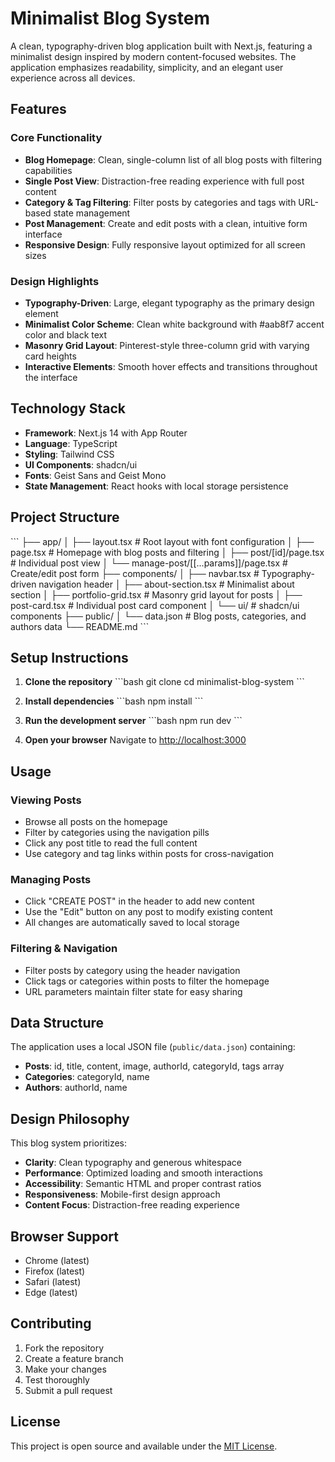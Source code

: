 # Minimalist Blog System

A clean, typography-driven blog application built with Next.js, featuring a minimalist design inspired by modern content-focused websites. The application emphasizes readability, simplicity, and an elegant user experience across all devices.

## Features

### Core Functionality
- **Blog Homepage**: Clean, single-column list of all blog posts with filtering capabilities
- **Single Post View**: Distraction-free reading experience with full post content
- **Category & Tag Filtering**: Filter posts by categories and tags with URL-based state management
- **Post Management**: Create and edit posts with a clean, intuitive form interface
- **Responsive Design**: Fully responsive layout optimized for all screen sizes

### Design Highlights
- **Typography-Driven**: Large, elegant typography as the primary design element
- **Minimalist Color Scheme**: Clean white background with #aab8f7 accent color and black text
- **Masonry Grid Layout**: Pinterest-style three-column grid with varying card heights
- **Interactive Elements**: Smooth hover effects and transitions throughout the interface

## Technology Stack

- **Framework**: Next.js 14 with App Router
- **Language**: TypeScript
- **Styling**: Tailwind CSS
- **UI Components**: shadcn/ui
- **Fonts**: Geist Sans and Geist Mono
- **State Management**: React hooks with local storage persistence

## Project Structure

\`\`\`
├── app/
│   ├── layout.tsx              # Root layout with font configuration
│   ├── page.tsx                # Homepage with blog posts and filtering
│   ├── post/[id]/page.tsx      # Individual post view
│   └── manage-post/[[...params]]/page.tsx  # Create/edit post form
├── components/
│   ├── navbar.tsx              # Typography-driven navigation header
│   ├── about-section.tsx       # Minimalist about section
│   ├── portfolio-grid.tsx      # Masonry grid layout for posts
│   ├── post-card.tsx          # Individual post card component
│   └── ui/                    # shadcn/ui components
├── public/
│   └── data.json              # Blog posts, categories, and authors data
└── README.md
\`\`\`

## Setup Instructions

1. **Clone the repository**
   \`\`\`bash
   git clone <repository-url>
   cd minimalist-blog-system
   \`\`\`

2. **Install dependencies**
   \`\`\`bash
   npm install
   \`\`\`

3. **Run the development server**
   \`\`\`bash
   npm run dev
   \`\`\`

4. **Open your browser**
   Navigate to [http://localhost:3000](http://localhost:3000)

## Usage

### Viewing Posts
- Browse all posts on the homepage
- Filter by categories using the navigation pills
- Click any post title to read the full content
- Use category and tag links within posts for cross-navigation

### Managing Posts
- Click "CREATE POST" in the header to add new content
- Use the "Edit" button on any post to modify existing content
- All changes are automatically saved to local storage

### Filtering & Navigation
- Filter posts by category using the header navigation
- Click tags or categories within posts to filter the homepage
- URL parameters maintain filter state for easy sharing

## Data Structure

The application uses a local JSON file (`public/data.json`) containing:

- **Posts**: id, title, content, image, authorId, categoryId, tags array
- **Categories**: categoryId, name
- **Authors**: authorId, name

## Design Philosophy

This blog system prioritizes:
- **Clarity**: Clean typography and generous whitespace
- **Performance**: Optimized loading and smooth interactions
- **Accessibility**: Semantic HTML and proper contrast ratios
- **Responsiveness**: Mobile-first design approach
- **Content Focus**: Distraction-free reading experience

## Browser Support

- Chrome (latest)
- Firefox (latest)
- Safari (latest)
- Edge (latest)

## Contributing

1. Fork the repository
2. Create a feature branch
3. Make your changes
4. Test thoroughly
5. Submit a pull request

## License

This project is open source and available under the [MIT License](LICENSE).
